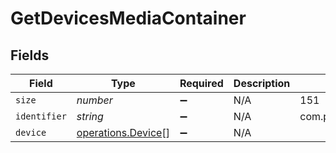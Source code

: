 # GetDevicesMediaContainer


## Fields

| Field                                                    | Type                                                     | Required                                                 | Description                                              | Example                                                  |
| -------------------------------------------------------- | -------------------------------------------------------- | -------------------------------------------------------- | -------------------------------------------------------- | -------------------------------------------------------- |
| `size`                                                   | *number*                                                 | :heavy_minus_sign:                                       | N/A                                                      | 151                                                      |
| `identifier`                                             | *string*                                                 | :heavy_minus_sign:                                       | N/A                                                      | com.plexapp.system.devices                               |
| `device`                                                 | [operations.Device](../../models/operations/device.md)[] | :heavy_minus_sign:                                       | N/A                                                      |                                                          |